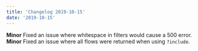 ```yaml
---
title: 'Changelog 2019-10-15'
date: '2019-10-15'
---
```

**Minor** Fixed an issue where whitespace in filters would cause a 500 error.
**Minor** Fixed an issue where all flows were returned when using `?include`.
